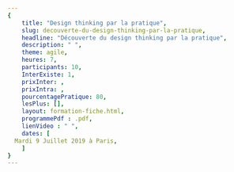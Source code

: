 ```yaml
---
{
	title: "Design thinking par la pratique",
	slug: decouverte-du-design-thinking-par-la-pratique, 
	headline: "Découverte du design thinking par la pratique",
	description: " ",
	theme: agile,
	heures: 7,
	participants: 10,
	InterExiste: 1,
	prixInter: ,
	prixIntra: ,
	pourcentagePratique: 80,
	lesPlus: [],
	layout: formation-fiche.html, 
	programmePdf : .pdf,
	lienVideo : " ",
	dates: [
  Mardi 9 Juillet 2019 à Paris,
	]
}
---
```


